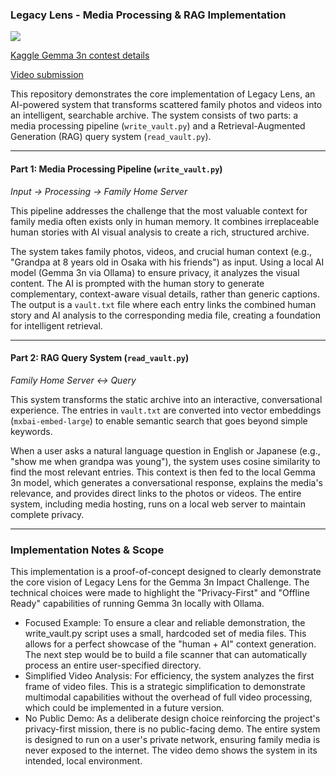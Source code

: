 ### Legacy Lens - Media Processing & RAG Implementation

![](https://i.imgur.com/Iay4pW3.png)

[Kaggle Gemma 3n contest details](https://www.kaggle.com/competitions/google-gemma-3n-hackathon)

[Video submission](https://youtu.be/VhhZRXfvW0U?si=V0rOfCxOTasE3ter)

This repository demonstrates the core implementation of Legacy Lens, an AI-powered system that transforms scattered family photos and videos into an intelligent, searchable archive. The system consists of two parts: a media processing pipeline (`write_vault.py`) and a Retrieval-Augmented Generation (RAG) query system (`read_vault.py`).

---

#### Part 1: Media Processing Pipeline (`write_vault.py`)

*Input -> Processing -> Family Home Server*

This pipeline addresses the challenge that the most valuable context for family media often exists only in human memory. It combines irreplaceable human stories with AI visual analysis to create a rich, structured archive.

The system takes family photos, videos, and crucial human context (e.g., "Grandpa at 8 years old in Osaka with his friends") as input. Using a local AI model (Gemma 3n via Ollama) to ensure privacy, it analyzes the visual content. The AI is prompted with the human story to generate complementary, context-aware visual details, rather than generic captions. The output is a `vault.txt` file where each entry links the combined human story and AI analysis to the corresponding media file, creating a foundation for intelligent retrieval.

---

#### Part 2: RAG Query System (`read_vault.py`)

*Family Home Server <-> Query*

This system transforms the static archive into an interactive, conversational experience. The entries in `vault.txt` are converted into vector embeddings (`mxbai-embed-large`) to enable semantic search that goes beyond simple keywords.

When a user asks a natural language question in English or Japanese (e.g., "show me when grandpa was young"), the system uses cosine similarity to find the most relevant entries. This context is then fed to the local Gemma 3n model, which generates a conversational response, explains the media's relevance, and provides direct links to the photos or videos. The entire system, including media hosting, runs on a local web server to maintain complete privacy.

---

### Implementation Notes & Scope

This implementation is a proof-of-concept designed to clearly demonstrate the core vision of Legacy Lens for the Gemma 3n Impact Challenge. The technical choices were made to highlight the "Privacy-First" and "Offline Ready" capabilities of running Gemma 3n locally with Ollama.
- Focused Example: To ensure a clear and reliable demonstration, the write_vault.py script uses a small, hardcoded set of media files. This allows for a perfect showcase of the "human + AI" context generation. The next step would be to build a file scanner that can automatically process an entire user-specified directory.
- Simplified Video Analysis: For efficiency, the system analyzes the first frame of video files. This is a strategic simplification to demonstrate multimodal capabilities without the overhead of full video processing, which could be implemented in a future version.
- No Public Demo: As a deliberate design choice reinforcing the project's privacy-first mission, there is no public-facing demo. The entire system is designed to run on a user's private network, ensuring family media is never exposed to the internet. The video demo shows the system in its intended, local environment.

